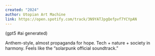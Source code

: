 ```yaml
---
created: "2024"
author: Utopian Art Machine
link: https://open.spotify.com/track/3N9YATJpgQefpvf7YCYpAN
---
```


(gpt5 #ai generated)

Anthem-style, almost propaganda for hope. Tech + nature + society in harmony. Feels like the “solarpunk official soundtrack.”
